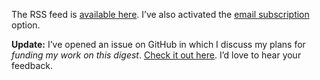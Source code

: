 The RSS feed is [available here](http://feeds.feedburner.com/OpenWebPlatformDailyDigest). I’ve also activated the [email subscription](http://feedburner.google.com/fb/a/mailverify?uri=OpenWebPlatformDailyDigest&amp;loc=en_US) option.

**Update:** I’ve opened an issue on GitHub in which I discuss my plans for <em>funding my work on this digest</em>. <a href="https://github.com/simevidas/webplatformdaily-site/issues/61" target="_blank" style="font-weight:normal">Check it out here</a>. I’d love to hear your feedback.

